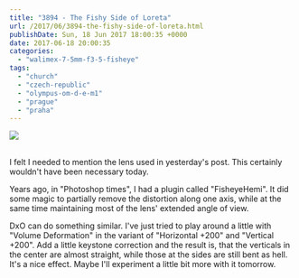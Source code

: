 ```yaml
---
title: "3894 - The Fishy Side of Loreta"
url: /2017/06/3894-the-fishy-side-of-loreta.html
publishDate: Sun, 18 Jun 2017 18:00:35 +0000
date: 2017-06-18 20:00:35
categories: 
  - "walimex-7-5mm-f3-5-fisheye"
tags: 
  - "church"
  - "czech-republic"
  - "olympus-om-d-e-m1"
  - "prague"
  - "praha"
---
```

<div class="container">
<div class="center"><a target="_blank" href="https://d25zfm9zpd7gm5.cloudfront.net/1200x1200/2016/20161025_133045_lr.jpg"><img class="webfeedsFeaturedVisual" src="https://d25zfm9zpd7gm5.cloudfront.net/0600x0600/2016/20161025_133045_lr.jpg" /></a></div>
</div>
<br />

I felt I needed to mention the lens used in yesterday's post. This certainly wouldn't have been necessary today.

<a target="_blank" href="https://d25zfm9zpd7gm5.cloudfront.net/1200x1200/2016/20161025_133103_lr.jpg"><img style="margin: 0pt 10px 0pt 0px; float: left;" src="https://d25zfm9zpd7gm5.cloudfront.net/0150x0150/2016/20161025_133103_lr.jpg" alt="" border="0" /></a> Years ago, in "Photoshop times", I had a plugin called "FisheyeHemi". It did some magic to partially remove the distortion along one axis, while at the same time maintaining most of the lens' extended angle of view. 

DxO can do something similar. I've just tried to play around a little with "Volume Deformation" in the variant of "Horizontal +200" and "Vertical +200". Add a little keystone correction and the result is, that the verticals in the center are almost straight, while those at the sides are still bent as hell. It's a nice effect. Maybe I'll experiment a little bit more with it tomorrow.
